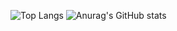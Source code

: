 
![Top Langs](https://github-readme-stats.vercel.app/api/top-langs/?username=kachan0627&layout=compact&theme=dark)
![Anurag's GitHub stats](https://github-readme-stats.vercel.app/api?username=kachan0627&show_icons=true&theme=dark&line_height=300px)


<!---
kachan0627/kachan0627 is a ✨ special ✨ repository because its `README.md` (this file) appears on your GitHub profile.
You can click the Preview link to take a look at your changes.
--->
